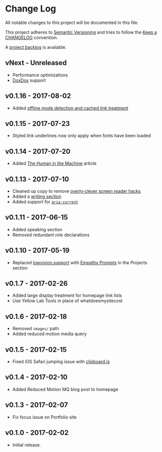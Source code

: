 # Change Log

All notable changes to this project will be documented in this file.

This project adheres to [Semantic Versioning](http://semver.org/) and tries to follow the [Keep a CHANGELOG](http://keepachangelog.com) convention.

A [project backlog](https://github.com/ericwbailey/ericwbailey.design/projects/1) is available.

## vNext - Unreleased

- Performance optimizations
- [DoxDox](https://doxdox.org/) support

## v0.1.16 - 2017-08-02

- Added [offline mode detection and cached link treatment](https://mxb.at/blog/youre-offline/)


## v0.1.15 - 2017-07-23

- Styled link underlines now only apply when fonts have been loaded


## v0.1.14 - 2017-07-20

- Added [The Human in the Machine](https://superyesmore.com/publication/the-human-in-the-machine-a4064599cde2cb3397239e8d72219f48) article


## v0.1.13 - 2017-07-10

- Cleaned up copy to remove [overly-clever screen reader hacks](https://accessibility.blog.gov.uk/2017/02/08/advice-for-creating-content-that-works-well-with-screen-readers/)
- Added a [writing section](https://ericwbailey.design/writing.html)
- Added support for [`aria-current`](https://tink.uk/using-the-aria-current-attribute/)


## v0.1.11 - 2017-06-15

- Added speaking section
- Removed redundant role declarations


## v0.1.10 - 2017-05-19

- Replaced [lowvision.support](http://lowvision.support/) with [Empathy Prompts](https://empathyprompts.net) in the Projects section


## v0.1.7 - 2017-02-26

- Added large display treatment for homepage link lists
- Use Yellow Lab Tools in place of whatdoesmysitecost


## v0.1.6 - 2017-02-18

- Removed `images/` path
- Added reduced motion media query


## v0.1.5 - 2017-02-15

- Fixed iOS Safari jumping issue with [clipboard.js](https://clipboardjs.com/)


## v0.1.4 - 2017-02-10

- Added Reduced Motion MQ blog post to homepage


## v0.1.3 - 2017-02-07

- Fix focus issue on Portfolio site


## v0.1.0 - 2017-02-02

- Initial release.
